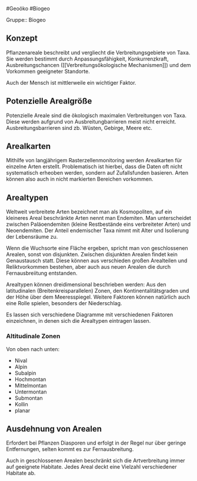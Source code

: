 #Geoöko #Biogeo

Gruppe:: Biogeo

## Konzept

Pflanzenareale beschreibt und vergliecht die Verbreitungsgebiete von Taxa. Sie werden bestimmt durch Anpassungsfähigkeit, Konkurrenzkraft, Ausbreitungschancen ([[Verbreitungsökologische Mechanismen]]) und dem Vorkommen geeigneter Standorte.

Auch der Mensch ist mittlerweile ein wichtiger Faktor.

## Potenzielle Arealgröße

Potenzielle Areale sind die ökologisch maximalen Verbreitungen von Taxa. Diese werden aufgrund von Ausbreitungbarrieren meist nicht erreicht. Ausbreitungsbarrieren sind zb. Wüsten, Gebirge, Meere etc.

## Arealkarten

Mithilfe von langjährigem Rasterzellenmonitoring werden Arealkarten für einzelne Arten erstellt. Problematisch ist hierbei, dass die Daten oft nicht systematisch erheoben werden, sondern auf Zufallsfunden basieren. Arten können also auch in nicht markierten Bereichen vorkommen.

## Arealtypen

Weltweit verbreitete Arten bezeichnet man als Kosmopoliten, auf ein kleineres Areal beschränkte Arten nennt man Endemiten. Man unterscheidet zwischen Paläoendemiten (kleine Restbestände eins verbreiteter Arten) und Neoendemiten. Der Anteil endemischer Taxa nimmt mit Alter und Isolierung der Lebensräume zu.

Wenn die Wuchsorte eine Fläche ergeben, spricht man von geschlossenen Arealen, sonst von disjunkten. Zwischen disjunkten Arealen findet kein Genaustausch statt. Diese können aus verschieden großen Arealteilen und Reliktvorkommen bestehen, aber auch aus neuen Arealen die durch Fernausbreiitung entstanden.

Arealtypen können dreidimensional beschrieben werden: Aus den latitudinalen (Breitenkreisparallelen)  Zonen, den Kontinentalitätsgraden und der Höhe über dem Meeresspiegel. Weitere Faktoren können natürlich auch eine Rolle spielen, besonders der Niederschlag.

Es lassen sich verschiedene Diagramme mit verschiedenen Faktoren einzeichnen, in denen sich die Arealtypen eintragen lassen.

### Altitudinale Zonen

Von oben nach unten:

- Nival
- Alpin
- Subalpin
- Hochmontan
- Mittelmontan
- Untermontan
- Submontan
- Kollin
- planar

## Ausdehnung von Arealen

Erfordert bei Pflanzen Diasporen und erfolgt in der Regel nur über geringe Entfernungen, selten kommt es zur Fernausbreitung.

Auch in geschlossenen Arealen beschränkt sich die Artverbreitung immer auf geeignete Habitate. Jedes Areal deckt eine Vielzahl verschiedener Habitate ab.